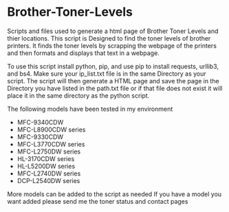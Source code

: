 # Brother-Toner-Levels
Scripts and files used to generate a html page of Brother Toner Levels and thier locations. 
This  script is Designed to  find the toner levels of brother printers.
It finds the toner levels by scrapping the webpage of the printers and 
then formats and displays that text in a webpage. 
  
To use this script install python, pip, and use pip to install requests,
urllib3, and bs4. Make sure your ip_list.txt file is in the same Directory
as your script. The script will then generate a HTML page and save the page 
in the Directory you have listed in the path.txt file or if that file  does 
not exist it will place it in the same directory as the python script.
 
The following models have been tested in my environment

- MFC-9340CDW
- MFC-L8900CDW series
- MFC-9330CDW
- MFC-L3770CDW series
- MFC-L2750DW series
- HL-3170CDW series
- HL-L5200DW series
- MFC-L2740DW series
- DCP-L2540DW series

More models can be added to the script as needed
If you have a model you want added please send me the
toner status and contact pages
